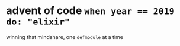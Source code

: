 # advent of code `when year == 2019 do: "elixir"`

winning that mindshare, one `defmodule` at a time
